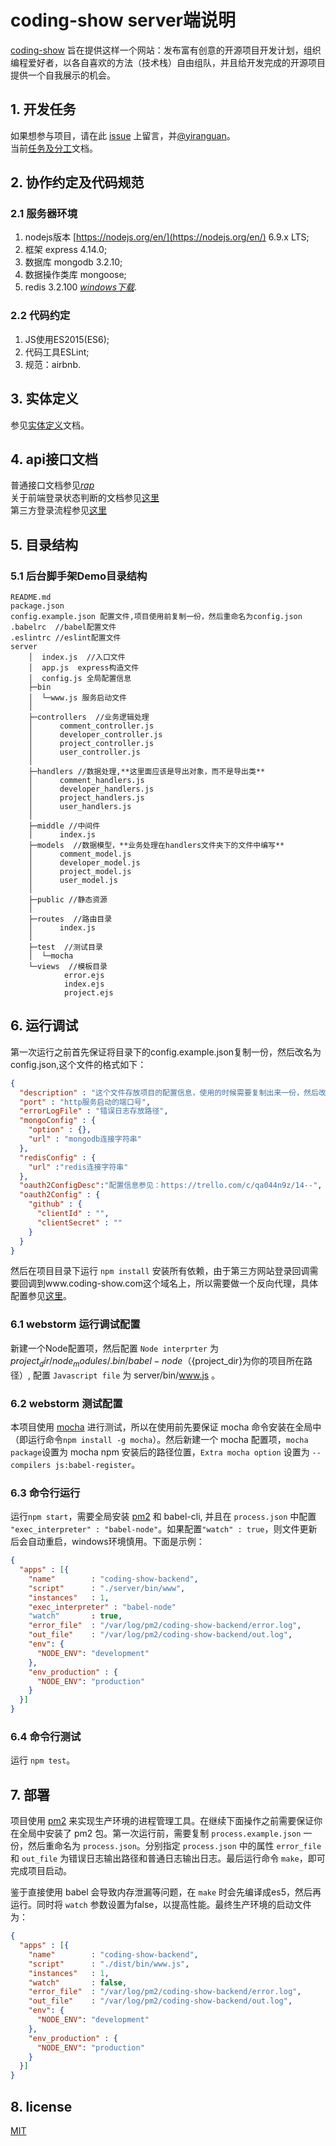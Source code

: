 # coding-show server端说明

[coding-show](http://www.coding-show.com) 旨在提供这样一个网站：发布富有创意的开源项目开发计划，组织编程爱好者，以各自喜欢的方法（技术栈）自由组队，并且给开发完成的开源项目提供一个自我展示的机会。

## 1. 开发任务

如果想参与项目，请在此 [issue](https://github.com/HackerValley/Coding-Show-BackEnd/issues/3) 上留言，并[@yiranguan](https://github.com/yiranguan)。  
当前[任务及分工](https://github.com/HackerValley/Coding-Show-BackEnd/wiki/task)文档。

## 2. 协作约定及代码规范

### 2.1 服务器环境

1. nodejs版本 [https://nodejs.org/en/](https://nodejs.org/en/)  6.9.x LTS;
2. 框架 express 4.14.0;
3. 数据库  mongodb 3.2.10; 
4. 数据操作类库 mongoose;
5. redis 3.2.100 [*windows下载*](https://github.com/MSOpenTech/redis/releases).

### 2.2 代码约定

1. JS使用ES2015(ES6);
2. 代码工具ESLint;
3. 规范：airbnb.

## 3. 实体定义

参见[实体定义](https://github.com/HackerValley/Coding-Show-BackEnd/wiki/schema)文档。

## 4. api接口文档

普通接口文档参见[*rap*](http://rap.taobao.org/workspace/myWorkspace.do?projectId=10767#81538)  
关于前端登录状态判断的文档参见[这里](https://github.com/HackerValley/Coding-Show-BackEnd/wiki/login_status)  
第三方登录流程参见[这里](https://github.com/HackerValley/Coding-Show-BackEnd/wiki/third_login)


## 5. 目录结构

### 5.1 后台脚手架Demo目录结构

```
README.md  
package.json
config.example.json 配置文件,项目使用前复制一份，然后重命名为config.json
.babelrc  //babel配置文件
.eslintrc //eslint配置文件
server
    │  index.js  //入口文件
    │  app.js  express构造文件
    │  config.js 全局配置信息
    ├─bin  
    │  └─www.js 服务启动文件
    │      
    ├─controllers  //业务逻辑处理
    │      comment_controller.js
    │      developer_controller.js
    │      project_controller.js
    │      user_controller.js
    │
    ├─handlers //数据处理,**这里面应该是导出对象，而不是导出类**
    │      comment_handlers.js
    │      developer_handlers.js
    │      project_handlers.js
    │      user_handlers.js
    │            
    ├─middle //中间件
    │      index.js      
    ├─models  //数据模型，**业务处理在handlers文件夹下的文件中编写**
    │      comment_model.js
    │      developer_model.js
    │      project_model.js
    │      user_model.js
    │
    ├─public //静态资源
    │    
    ├─routes  //路由目录
    │      index.js
    │      
    ├─test  //测试目录
    │  └─mocha
    └─views  //模板目录
            error.ejs
            index.ejs
            project.ejs
```
## 6. 运行调试

第一次运行之前首先保证将目录下的config.example.json复制一份，然后改名为config.json,这个文件的格式如下：

```json
{
  "description" : "这个文件存放项目的配置信息，使用的时候需要复制出来一份，然后改名为config.json",
  "port" : "http服务启动的端口号",
  "errorLogFile" : "错误日志存放路径",
  "mongoConfig" : {
    "option" : {},
    "url" : "mongodb连接字符串"
  },
  "redisConfig" : {
    "url" :"redis连接字符串"
  },
  "oauth2ConfigDesc":"配置信息参见：https://trello.com/c/qa044n9z/14--",
  "oauth2Config" : {
    "github" : {
      "clientId" : "",
      "clientSecret" : ""
    }
  }
}
```

然后在项目目录下运行 `npm install` 安装所有依赖，由于第三方网站登录回调需要回调到www.coding-show.com这个域名上，所以需要做一个反向代理，具体配置参见[这里](https://github.com/HackerValley/Coding-Show-BackEnd/wiki/server_config)。

### 6.1 webstorm 运行调试配置

新建一个Node配置项，然后配置 `Node interprter` 为 ${project_dir}/node_modules/.bin/babel-node （${project_dir}为你的项目所在路径）, 配置 `Javascript file` 为 server/bin/www.js 。

### 6.2 webstorm 测试配置

本项目使用 [mocha](https://mochajs.org) 进行测试，所以在使用前先要保证 mocha 命令安装在全局中（即运行命令`npm install -g mocha`）。然后新建一个 mocha 配置项，`mocha package`设置为 mocha npm 安装后的路径位置，`Extra mocha option` 设置为 `--compilers js:babel-register`。

### 6.3 命令行运行

运行`npm start`，需要全局安装 [pm2](http://pm2.keymetrics.io/) 和 babel-cli, 并且在 `process.json` 中配置 `"exec_interpreter" : "babel-node"`。如果配置`"watch" : true`，则文件更新后会自动重启，windows环境慎用。下面是示例：

```json
{
  "apps" : [{
    "name"        : "coding-show-backend",
    "script"      : "./server/bin/www",
    "instances"   : 1,
    "exec_interpreter" : "babel-node"
    "watch"       : true,
    "error_file"  : "/var/log/pm2/coding-show-backend/error.log",
    "out_file"    : "/var/log/pm2/coding-show-backend/out.log",
    "env": {
      "NODE_ENV": "development"
    },
    "env_production" : {
      "NODE_ENV": "production"
    }
  }]
}
```

### 6.4 命令行测试

运行 `npm test`。

## 7. 部署

项目使用 [pm2](http://pm2.keymetrics.io/) 来实现生产环境的进程管理工具。在继续下面操作之前需要保证你在全局中安装了 pm2 包。第一次运行前，需要复制 `process.example.json` 一份，然后重命名为 `process.json`。分别指定 `process.json` 中的属性 `error_file` 和 `out_file` 为错误日志输出路径和普通日志输出日志。最后运行命令 `make`，即可完成项目启动。

鉴于直接使用 babel 会导致内存泄漏等问题，在 `make` 时会先编译成es5，然后再运行。同时将 `watch` 参数设置为false，以提高性能。最终生产环境的启动文件为：

```json
{
  "apps" : [{
    "name"        : "coding-show-backend",
    "script"      : "./dist/bin/www.js",
    "instances"   : 1,
    "watch"       : false,
    "error_file"  : "/var/log/pm2/coding-show-backend/error.log",
    "out_file"    : "/var/log/pm2/coding-show-backend/out.log",
    "env": {
      "NODE_ENV": "development"
    },
    "env_production" : {
      "NODE_ENV": "production"
    }
  }]
}
```

## 8. license

[MIT](https://github.com/HackerValley/Coding-Show-BackEnd/blob/develop/LICENSE)
